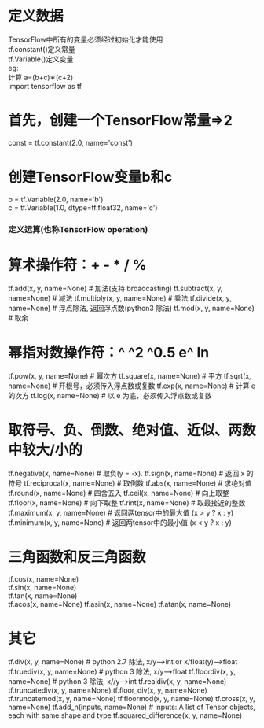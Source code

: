 # 定义数据
TensorFlow中所有的变量必须经过初始化才能使用  
tf.constant()定义常量  
tf.Variable()定义变量  
eg:  
计算 a=(b+c)∗(c+2)  
import tensorflow as tf  
# 首先，创建一个TensorFlow常量=>2  
const = tf.constant(2.0, name='const')  
# 创建TensorFlow变量b和c  
b = tf.Variable(2.0, name='b')  
c = tf.Variable(1.0, dtype=tf.float32, name='c')  

### 定义运算(也称TensorFlow operation)

# 算术操作符：+ - * / % 
tf.add(x, y, name=None)        # 加法(支持 broadcasting)
tf.subtract(x, y, name=None)   # 减法
tf.multiply(x, y, name=None)   # 乘法
tf.divide(x, y, name=None)     # 浮点除法, 返回浮点数(python3 除法)
tf.mod(x, y, name=None)        # 取余
 
 
# 幂指对数操作符：^ ^2 ^0.5 e^ ln 
tf.pow(x, y, name=None)        # 幂次方
tf.square(x, name=None)        # 平方
tf.sqrt(x, name=None)          # 开根号，必须传入浮点数或复数
tf.exp(x, name=None)           # 计算 e 的次方
tf.log(x, name=None)           # 以 e 为底，必须传入浮点数或复数
 
 
# 取符号、负、倒数、绝对值、近似、两数中较大/小的
tf.negative(x, name=None)      # 取负(y = -x).
tf.sign(x, name=None)          # 返回 x 的符号
tf.reciprocal(x, name=None)    # 取倒数
tf.abs(x, name=None)           # 求绝对值
tf.round(x, name=None)         # 四舍五入
tf.ceil(x, name=None)          # 向上取整
tf.floor(x, name=None)         # 向下取整
tf.rint(x, name=None)          # 取最接近的整数 
tf.maximum(x, y, name=None)    # 返回两tensor中的最大值 (x > y ? x : y)
tf.minimum(x, y, name=None)    # 返回两tensor中的最小值 (x < y ? x : y)
 
 
# 三角函数和反三角函数
tf.cos(x, name=None)    
tf.sin(x, name=None)    
tf.tan(x, name=None)    
tf.acos(x, name=None)
tf.asin(x, name=None)
tf.atan(x, name=None)   
 
 
# 其它
tf.div(x, y, name=None)  # python 2.7 除法, x/y-->int or x/float(y)-->float
tf.truediv(x, y, name=None) # python 3 除法, x/y-->float
tf.floordiv(x, y, name=None)  # python 3 除法, x//y-->int
tf.realdiv(x, y, name=None)
tf.truncatediv(x, y, name=None)
tf.floor_div(x, y, name=None)
tf.truncatemod(x, y, name=None)
tf.floormod(x, y, name=None)
tf.cross(x, y, name=None)
tf.add_n(inputs, name=None)  # inputs: A list of Tensor objects, each with same shape and type
tf.squared_difference(x, y, name=None) 


